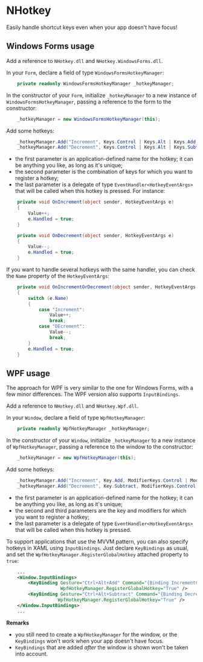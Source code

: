 NHotkey
=======

Easily handle shortcut keys even when your app doesn't have focus!

Windows Forms usage
-------------------

Add a reference to `NHotkey.dll` and `NHotkey.WindowsForms.dll`.

In your `Form`, declare a field of type `WindowsFormsHotkeyManager`:

```csharp
    private readonly WindowsFormsHotkeyManager _hotkeyManager;
```

In the constructor of your `Form`, initialize `_hotkeyManager` to a new instance of
`WindowsFormsHotkeyManager`, passing a reference to the form to the constructor:

```csharp
    _hotkeyManager = new WindowsFormsHotkeyManager(this);
```

Add some hotkeys:

```csharp
    _hotkeyManager.Add("Increment", Keys.Control | Keys.Alt | Keys.Add, OnIncrement);
    _hotkeyManager.Add("Decrement", Keys.Control | Keys.Alt | Keys.Subtract, OnDecrement);
```

- the first parameter is an application-defined name for the hotkey; it can be anything you like,
as long as it's unique;
- the second parameter is the combination of keys for which you want to register a hotkey;
- the last parameter is a delegate of type `EventHandler<HotkeyEventArgs>` that will be called
when this hotkey is pressed. For instance:

```csharp
    private void OnIncrement(object sender, HotkeyEventArgs e)
    {
        Value++;
        e.Handled = true;
    }

    private void OnDecrement(object sender, HotkeyEventArgs e)
    {
        Value--;
        e.Handled = true;
    }
```

If you want to handle several hotkeys with the same handler, you can check the `Name`
property of the `HotkeyEventArgs`:

```csharp
    private void OnIncrementOrDecrement(object sender, HotkeyEventArgs e)
    {
        switch (e.Name)
        {
            case "Increment":
                Value++;
                break;
            case "DEcrement":
                Value--;
                break;
        }
        e.Handled = true;
    }
```

WPF usage
---------

The approach for WPF is very similar to the one for Windows Forms, with a few minor differences.
The WPF version also supports `InputBindings`.

Add a reference to `NHotkey.dll` and `NHotkey.Wpf.dll`.

In your `Window`, declare a field of type `WpfHotkeyManager`:

```csharp
    private readonly WpfHotkeyManager _hotkeyManager;
```

In the constructor of your `Window`, initialize `_hotkeyManager` to a new instance of
`WpfHotkeyManager`, passing a reference to the window to the constructor:

```csharp
    _hotkeyManager = new WpfHotkeyManager(this);
```

Add some hotkeys:

```csharp
    _hotkeyManager.Add("Increment", Key.Add, ModifierKeys.Control | ModifierKeys.Alt, OnIncrement);
    _hotkeyManager.Add("Decrement", Key.Subtract, ModifierKeys.Control | ModifierKeys.Alt, OnDecrement);
```

- the first parameter is an application-defined name for the hotkey; it can be anything you like,
as long as it's unique;
- the second and third parameters are the key and modifiers for which you want to register a hotkey;
- the last parameter is a delegate of type `EventHandler<HotkeyEventArgs>` that will be called
when this hotkey is pressed.

To support applications that use the MVVM pattern, you can also specify hotkeys in XAML using
`InputBindings`. Just declare `KeyBindings` as usual, and set the `WpfHotkeyManager.RegisterGlobalHotkey`
attached property to `true`:

```xml
    ...
    <Window.InputBindings>
        <KeyBinding Gesture="Ctrl+Alt+Add" Command="{Binding IncrementCommand}"
                    WpfHotkeyManager.RegisterGlobalHotkey="True" />
        <KeyBinding Gesture="Ctrl+Alt+Subtract" Command="{Binding DecrementCommand}"
                   WpfHotkeyManager.RegisterGlobalHotkey="True" />
    </Window.InputBindings>
    ...
```

**Remarks**

- you still need to create a `WpfHotkeyManager` for the window, or the `KeyBindings` won't
work when your app doesn't have focus.
- `KeyBindings` that are added *after* the window is shown won't be taken into account.